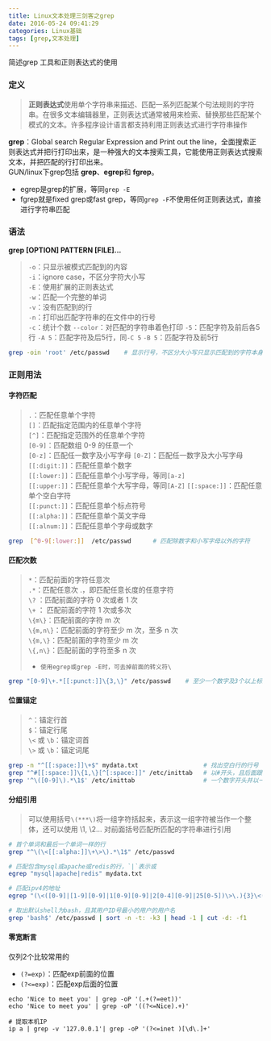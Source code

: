 ```yaml
---
title: Linux文本处理三剑客之grep
date: 2016-05-24 09:41:29
categories: Linux基础
tags: [grep,文本处理]
---
```

简述grep 工具和正则表达式的使用
<!-- more -->

### 定义
> **正则表达式**使用单个字符串来描述、匹配一系列匹配某个句法规则的字符串。在很多文本编辑器里，正则表达式通常被用来检索、替换那些匹配某个模式的文本。许多程序设计语言都支持利用正则表达式进行字符串操作

**grep**：Global search Regular Expression and Print out the line，全面搜索正则表达式并把行打印出来，是一种强大的文本搜索工具，它能使用正则表达式搜索文本，并把匹配的行打印出来。  
GUN/linux下grep包括 **grep**、**egrep**和 **fgrep**。  
- egrep是grep的扩展，等同`grep -E`   
- fgrep就是fixed grep或fast grep，等同`grep -F`不使用任何正则表达式，直接进行字符串匹配

### 语法
**grep [OPTION] PATTERN [FILE]...**  
> `-o`：只显示被模式匹配到的内容  
> `-i`：ignore case，不区分字符大小写  
> `-E`：使用扩展的正则表达式  
> `-w`：匹配一个完整的单词  
> `-v`：没有匹配到的行  
> `-n`：打印出匹配字符串的在文件中的行号  
> `-c`：统计个数
> `--color`：对匹配的字符串着色打印
> `-5`：匹配字符及前后各5行
> `-A 5`：匹配字符及后5行，同`-C 5`
> `-B 5`：匹配字符及前5行

```bash
grep -oin 'root' /etc/passwd    # 显示行号，不区分大小写只显示匹配到的字符本身 
```

### 正则用法
#### 字符匹配
> `.`：匹配任意单个字符  
> `[]`：匹配指定范围内的任意单个字符  
> `[^]`：匹配指定范围外的任意单个字符  
> `[0-9]`：匹配数组 0-9 的任意一个  
> `[0-z]`：匹配任一数字及小写字母
> `[0-Z]`：匹配任一数字及大小写字母
> `[[:digit:]]`：匹配任意单个数字  
> `[[:lower:]]`：匹配任意单个小写字母，等同`[a-z]`  
> `[[:upper:]]`：匹配任意单个大写字母，等同`[A-Z]` 
> `[[:space:]]`：匹配任意单个空白字符  
> `[[:punct:]]`：匹配任意单个标点符号  
> `[[:alpha:]]`：匹配任意单个英文字母  
> `[[:alnum:]]`：匹配任意单个字母或数字

```bash
grep  [^0-9[:lower:]]  /etc/passwd      # 匹配除数字和小写字母以外的字符
```

#### 匹配次数
> `*`：匹配前面的字符任意次   
> `.*`：匹配任意次 .，即匹配任意长度的任意字符  
> `\?` ：匹配前面的字符 0 次或者 1 次  
> `\+` ： 匹配前面的字符 1 次或多次  
> `\{m\}`：匹配前面的字符 m 次  
> `\{m,n\}`：匹配前面的字符至少 m 次，至多 n 次  
> `\{m,\}`：匹配前面的字符至少 m 次  
> `\{,n\}`：匹配前面的字符至多 n 次  
> - `使用egrep或grep -E时，可去掉前面的转义符\`

```bash
grep "[0-9]\+.*[[:punct:]]\{3,\}" /etc/passwd    # 至少一个数字及3个以上标点符号
```

#### 位置锚定
> `^`：锚定行首  
> `$`：锚定行尾  
> `\<` 或 `\b`：锚定词首  
> `\>` 或 `\b`：锚定词尾

```bash
grep -n "^[[:space:]]\+$" mydata.txt                  # 找出空白行的行号
grep "^#[[:space:]]\{1,\}[^[:space:]]" /etc/inittab   # 以#开头，且后面跟一个或多个空白字符，而后又跟了任意非空白字符的行
grep '^\([0-9]\).*\1$' /etc/inittab                   # 一个数字开头并以一个与开头数字相同的数字结尾的行
```

#### 分组引用
> 可以使用括号`\(***\)`将一组字符括起来，表示这一组字符被当作一个整体，还可以使用 \1, \2... 对前面括号匹配所匹配的字符串进行引用

```bash
# 首个单词和最后一个单词一样的行
grep "^\(\<[[:alpha:]]\+\>\).*\1$" /etc/passwd  

# 匹配包含mysql或apache或redis的行，`|`表示或  
egrep "mysql|apache|redis" mydata.txt  

# 匹配ipv4的地址  
egrep "(\<([0-9]|[1-9][0-9]|1[0-9][0-9]|2[0-4][0-9]|25[0-5])\>\.){3}\<([0-9]|[1-9][0-9]|1[0-9][0-9]|2[0-4][0-9]|25[0-5])\>"  

# 取出默认shell为bash，且其用户ID号最小的用户的用户名  
grep 'bash$' /etc/passwd | sort -n -t: -k3 | head -1 | cut -d: -f1  
```

#### 零宽断言

仅列2个比较常用的

- `(?=exp)`：匹配exp前面的位置
- `(?<=exp)`：匹配exp后面的位置

```
echo 'Nice to meet you' | grep -oP '(.+(?=eet))'
echo 'Nice to meet you' | grep -oP '((?<=Nice).+)'

# 提取本机IP
ip a | grep -v '127.0.0.1'| grep -oP '(?<=inet )[\d\.]+'
```


